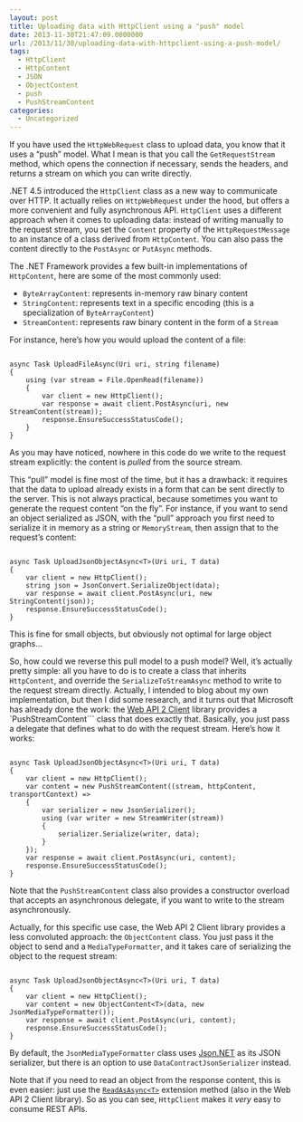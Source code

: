 ```yaml
---
layout: post
title: Uploading data with HttpClient using a "push" model
date: 2013-11-30T21:47:09.0000000
url: /2013/11/30/uploading-data-with-httpclient-using-a-push-model/
tags:
  - HttpClient
  - HttpContent
  - JSON
  - ObjectContent
  - push
  - PushStreamContent
categories:
  - Uncategorized
---
```



If you have used the `HttpWebRequest` class to upload data, you know that it uses a “push” model. What I mean is that you call the `GetRequestStream` method, which opens the connection if necessary, sends the headers, and returns a stream on which you can write directly.

.NET 4.5 introduced the `HttpClient` class as a new way to communicate over HTTP. It actually relies on `HttpWebRequest` under the hood, but offers a more convenient and fully asynchronous API. `HttpClient` uses a different approach when it comes to uploading data: instead of writing manually to the request stream, you set the `Content` property of the `HttpRequestMessage` to an instance of a class derived from `HttpContent`. You can also pass the content directly to the `PostAsync` or `PutAsync` methods.

The .NET Framework provides a few built-in implementations of `HttpContent`, here are some of the most commonly used:

- `ByteArrayContent`: represents in-memory raw binary content
- `StringContent`: represents text in a specific encoding (this is a specialization of `ByteArrayContent`)
- `StreamContent`: represents raw binary content in the form of a `Stream`


For instance, here’s how you would upload the content of a file:

```

async Task UploadFileAsync(Uri uri, string filename)
{
    using (var stream = File.OpenRead(filename))
    {
        var client = new HttpClient();
        var response = await client.PostAsync(uri, new StreamContent(stream));
        response.EnsureSuccessStatusCode();
    }
}
```

As you may have noticed, nowhere in this code do we write to the request stream explicitly: the content is *pulled* from the source stream.

This “pull” model is fine most of the time, but it has a drawback: it requires that the data to upload already exists in a form that can be sent directly to the server. This is not always practical, because sometimes you want to generate the request content “on the fly”. For instance, if you want to send an object serialized as JSON, with the “pull” approach you first need to serialize it in memory as a string or `MemoryStream`, then assign that to the request’s content:

```

async Task UploadJsonObjectAsync<T>(Uri uri, T data)
{
    var client = new HttpClient();
    string json = JsonConvert.SerializeObject(data);
    var response = await client.PostAsync(uri, new StringContent(json));
    response.EnsureSuccessStatusCode();
}
```

This is fine for small objects, but obviously not optimal for large object graphs…

So, how could we reverse this pull model to a push model? Well, it’s actually pretty simple: all you have to do is to create a class that inherits `HttpContent`, and override the `SerializeToStreamAsync` method to write to the request stream directly. Actually, I intended to blog about my own implementation, but then I did some research, and it turns out that Microsoft has already done the work: the [Web API 2 Client](https://www.nuget.org/packages/Microsoft.AspNet.WebApi.Client) library provides a `PushStreamContent``` class that does exactly that. Basically, you just pass a delegate that defines what to do with the request stream. Here’s how it works:

```

async Task UploadJsonObjectAsync<T>(Uri uri, T data)
{
    var client = new HttpClient();
    var content = new PushStreamContent((stream, httpContent, transportContext) =>
    {
        var serializer = new JsonSerializer();
        using (var writer = new StreamWriter(stream))
        {
            serializer.Serialize(writer, data);
        }
    });
    var response = await client.PostAsync(uri, content);
    response.EnsureSuccessStatusCode();
}
```

Note that the `PushStreamContent` class also provides a constructor overload that accepts an asynchronous delegate, if you want to write to the stream asynchronously.

Actually, for this specific use case, the Web API 2 Client library provides a less convoluted approach: the `ObjectContent` class. You just pass it the object to send and a `MediaTypeFormatter`, and it takes care of serializing the object to the request stream:

```

async Task UploadJsonObjectAsync<T>(Uri uri, T data)
{
    var client = new HttpClient();
    var content = new ObjectContent<T>(data, new JsonMediaTypeFormatter());
    var response = await client.PostAsync(uri, content);
    response.EnsureSuccessStatusCode();
}
```

By default, the `JsonMediaTypeFormatter` class uses [Json.NET](http://james.newtonking.com/json) as its JSON serializer, but there is an option to use `DataContractJsonSerializer` instead.

Note that if you need to read an object from the response content, this is even easier: just use the [`ReadAsAsync<T>`](http://msdn.microsoft.com/en-us/library/system.net.http.httpcontentextensions.readasasync%28v=vs.118%29.aspx) extension method (also in the Web API 2 Client library). So as you can see, `HttpClient` makes it *very* easy to consume REST APIs.

